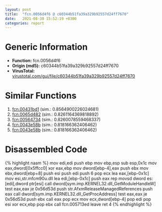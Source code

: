```yaml
---
layout: post
title:  "fcn.0056d4f6 @ c60344b51fa39a329b92557d24ff7670"
date:   2021-08-30 15:52:19 +0300
categories: report
---
```


# Generic Information
- **Function:** fcn.0056d4f6
- **Origin (md5):** c60344b51fa39a329b92557d24ff7670
- **VirusTotal:** [virustotal.com/gui/file/c60344b51fa39a329b92557d24ff7670][virustotal_ref]



# Similar Functions

1. [fcn.00431bd1][similar_1_ref] (sim.: 0.8564900226024681)
2. [fcn.0065d482][similar_2_ref] (sim.: 0.8261164369818892)
3. [fcn.00564734][similar_3_ref] (sim.: 0.8260078559468337)
4. [fcn.0043e58b][similar_4_ref] (sim.: 0.818166362406462)
5. [fcn.0043e58b][similar_5_ref] (sim.: 0.818166362406462)


# Disassembled Code

{% highlight nasm %}
mov edi,edi
push ebp
mov ebp,esp
sub esp,0x1c
mov eax,dword[0x5ffcc0]
xor eax,ebp
mov dword[ebp-4],eax
push ebx
mov ebx,dword[ebp+8]
push esi
push edi
push 6
pop ecx
lea eax,[ebp-0x1c]
mov esi,str.mfcm90u.dll
lea edi,[ebp-0x1c]
push eax
rep movsd dword es:[edi],dword ptr[esi]
call dword[sym.imp.KERNEL32.dll_GetModuleHandleW]
test eax,eax
je 0x56d53d
push str.AfxmReleaseManagedReferences
push eax
call dword[sym.imp.KERNEL32.dll_GetProcAddress]
test eax,eax
je 0x56d53d
push ebx
call eax
pop ecx
mov ecx,dword[ebp-4]
pop edi
pop esi
xor ecx,ebp
pop ebx
call fcn.005713ed
leave 
ret 4
{% endhighlight %}


[similar_1_ref]: /report/fcn.00431bd1@9c2b894b84f59672d8be2e984066f76f
[similar_2_ref]: /report/fcn.0065d482@52d540e8e13e0f0bbb8946b2363a382d
[similar_3_ref]: /report/fcn.00564734@c60344b51fa39a329b92557d24ff7670
[similar_4_ref]: /report/fcn.0043e58b@8d996434378dbdbb47e86342be5446c7
[similar_5_ref]: /report/fcn.0043e58b@c2f40b3bc10e39d3d975422ee4d09bab
[virustotal_ref]: https://www.virustotal.com/gui/file/c60344b51fa39a329b92557d24ff7670